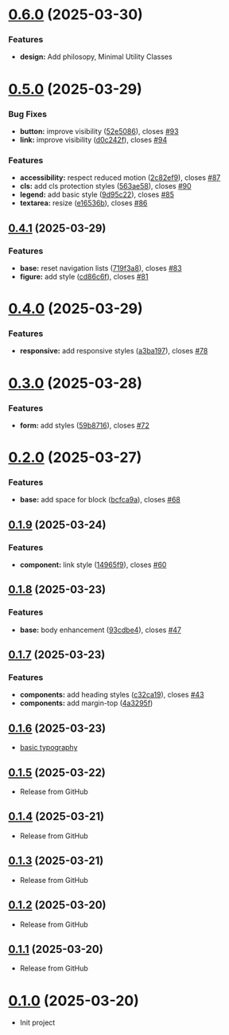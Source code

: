 # [0.6.0](https://github.com/sanemat/browser-nano-css/compare/v0.5.0...v0.6.0) (2025-03-30)

### Features

- **design:** Add philosopy, Minimal Utility Classes

# [0.5.0](https://github.com/sanemat/browser-nano-css/compare/v0.4.1...v0.5.0) (2025-03-29)

### Bug Fixes

- **button:** improve visibility ([52e5086](https://github.com/sanemat/browser-nano-css/commit/52e508698a90a4df6b09e690f4b9002dc7b61bca)), closes [#93](https://github.com/sanemat/browser-nano-css/issues/93)
- **link:** improve visibility ([d0c242f](https://github.com/sanemat/browser-nano-css/commit/d0c242f0a39b9ec2db9022d3852c1cc8014b29d5)), closes [#94](https://github.com/sanemat/browser-nano-css/issues/94)

### Features

- **accessibility:** respect reduced motion ([2c82ef9](https://github.com/sanemat/browser-nano-css/commit/2c82ef96a921cb33a67d432389fa6af98c948144)), closes [#87](https://github.com/sanemat/browser-nano-css/issues/87)
- **cls:** add cls protection styles ([563ae58](https://github.com/sanemat/browser-nano-css/commit/563ae589188ec1d169d36161329ced3d12504a3b)), closes [#90](https://github.com/sanemat/browser-nano-css/issues/90)
- **legend:** add basic style ([9d95c22](https://github.com/sanemat/browser-nano-css/commit/9d95c2229a77fe6f89b9af44a8206c6e0cc48d69)), closes [#85](https://github.com/sanemat/browser-nano-css/issues/85)
- **textarea:** resize ([e16536b](https://github.com/sanemat/browser-nano-css/commit/e16536b0b5950b3f812057274c87be3c9ffd65dc)), closes [#86](https://github.com/sanemat/browser-nano-css/issues/86)

## [0.4.1](https://github.com/sanemat/browser-nano-css/compare/v0.4.0...v0.4.1) (2025-03-29)

### Features

- **base:** reset navigation lists ([719f3a8](https://github.com/sanemat/browser-nano-css/commit/719f3a8843d6ae64222ff4b37868a6e4519ddec7)), closes [#83](https://github.com/sanemat/browser-nano-css/issues/83)
- **figure:** add style ([cd86c6f](https://github.com/sanemat/browser-nano-css/commit/cd86c6f33c863e2ca0d6f2a5cc7d1cff99610c46)), closes [#81](https://github.com/sanemat/browser-nano-css/issues/81)

# [0.4.0](https://github.com/sanemat/browser-nano-css/compare/v0.3.0...v0.4.0) (2025-03-29)

### Features

- **responsive:** add responsive styles ([a3ba197](https://github.com/sanemat/browser-nano-css/commit/a3ba197ba3a77ed83260595415a15369c8dcdebd)), closes [#78](https://github.com/sanemat/browser-nano-css/issues/78)

# [0.3.0](https://github.com/sanemat/browser-nano-css/compare/v0.2.0...v0.3.0) (2025-03-28)

### Features

- **form:** add styles ([59b8716](https://github.com/sanemat/browser-nano-css/commit/59b87166f661669950403b20c8cc04b651472d10)), closes [#72](https://github.com/sanemat/browser-nano-css/issues/72)

# [0.2.0](https://github.com/sanemat/browser-nano-css/compare/v0.1.9...v0.2.0) (2025-03-27)

### Features

- **base:** add space for block ([bcfca9a](https://github.com/sanemat/browser-nano-css/commit/bcfca9a8d784e589fdee5b0a2b540bad7dd0dd0c)), closes [#68](https://github.com/sanemat/browser-nano-css/issues/68)

## [0.1.9](https://github.com/sanemat/browser-nano-css/compare/v0.1.8...v0.1.9) (2025-03-24)

### Features

- **component:** link style ([14965f9](https://github.com/sanemat/browser-nano-css/commit/14965f9ebdc748c09190a4d70a7f2c1d6fa489e0)), closes [#60](https://github.com/sanemat/browser-nano-css/issues/60)

## [0.1.8](https://github.com/sanemat/browser-nano-css/compare/v0.1.7...v0.1.8) (2025-03-23)

### Features

- **base:** body enhancement ([93cdbe4](https://github.com/sanemat/browser-nano-css/commit/93cdbe48ff9037a416470c15547c6f6080f6d9da)), closes [#47](https://github.com/sanemat/browser-nano-css/issues/47)

## [0.1.7](https://github.com/sanemat/browser-nano-css/compare/v0.1.6...v0.1.7) (2025-03-23)

### Features

- **components:** add heading styles ([c32ca19](https://github.com/sanemat/browser-nano-css/commit/c32ca1918b82a2c1b20bbd79bfd8ddf0bd077258)), closes [#43](https://github.com/sanemat/browser-nano-css/issues/43)
- **components:** add margin-top ([4a3295f](https://github.com/sanemat/browser-nano-css/commit/4a3295f4ffae7f64dd2acc200432d08ebeb7d788))

## [0.1.6](https://github.com/sanemat/browser-nano-css/compare/v0.1.5...v0.1.6) (2025-03-23)

- [basic typography](https://github.com/sanemat/browser-nano-css/pull/36)

## [0.1.5](https://github.com/sanemat/browser-nano-css/compare/v0.1.4...v0.1.5) (2025-03-22)

- Release from GitHub

## [0.1.4](https://github.com/sanemat/browser-nano-css/compare/v0.1.3...v0.1.4) (2025-03-21)

- Release from GitHub

## [0.1.3](https://github.com/sanemat/browser-nano-css/compare/v0.1.2...v0.1.3) (2025-03-21)

- Release from GitHub

## [0.1.2](https://github.com/sanemat/browser-nano-css/compare/v0.1.1...v0.1.2) (2025-03-20)

- Release from GitHub

## [0.1.1](https://github.com/sanemat/browser-nano-css/compare/v0.1.0...v0.1.1) (2025-03-20)

- Release from GitHub

# [0.1.0](https://github.com/sanemat/browser-nano-css/compare/7d04a309f74cf7d8a753e20ef780e8bf9397fa04...v0.1.0) (2025-03-20)

- Init project
